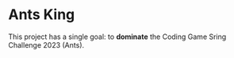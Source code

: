 # Ants King

This project has a single goal: to **dominate** the Coding Game Sring Challenge 2023 (Ants).
